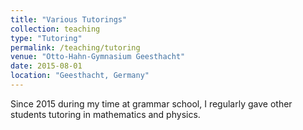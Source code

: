```yaml
---
title: "Various Tutorings"
collection: teaching
type: "Tutoring"
permalink: /teaching/tutoring
venue: "Otto-Hahn-Gymnasium Geesthacht"
date: 2015-08-01
location: "Geesthacht, Germany"
---
```


Since 2015 during my time at grammar school, I regularly gave other students tutoring in mathematics and physics.
